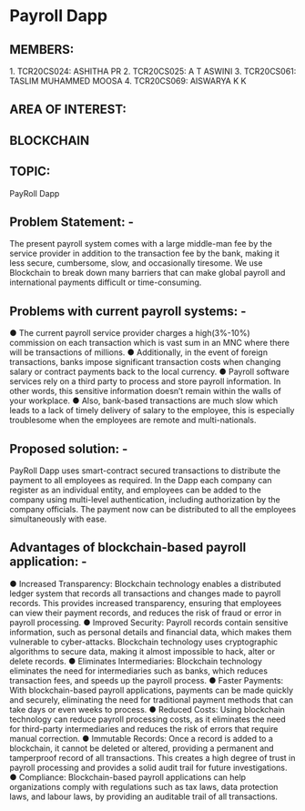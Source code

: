 <h1>Payroll Dapp</h1>
<h2>MEMBERS:</h2>
1. TCR20CS024: ASHITHA PR
2. TCR20CS025: A T ASWINI
3. TCR20CS061: TASLIM MUHAMMED MOOSA
4. TCR20CS069: AISWARYA K K
<h2>AREA OF INTEREST:<h2> BLOCKCHAIN
<h2>TOPIC:</h2> PayRoll Dapp
<h2>Problem Statement: -</h2>
The present payroll system comes with a large middle-man fee by the
service provider in addition to the transaction fee by the bank, making it
less secure, cumbersome, slow, and occasionally tiresome. We use
Blockchain to break down many barriers that can make global payroll and
international payments difficult or time-consuming.
<h2>Problems with current payroll systems: -</h2>
● The current payroll service provider charges a high(3%-10%)
commission on each transaction which is vast sum in an MNC where
there will be transactions of millions.
● Additionally, in the event of foreign transactions, banks impose
significant transaction costs when changing salary or contract
payments back to the local currency.
● Payroll software services rely on a third party to process and store
payroll information. In other words, this sensitive information doesn’t
remain within the walls of your workplace.
● Also, bank-based transactions are much slow which leads to a lack of
timely delivery of salary to the employee, this is especially
troublesome when the employees are remote and multi-nationals.
<h2>Proposed solution: -</h2>
PayRoll Dapp uses smart-contract secured transactions to distribute the
payment to all employees as required. In the Dapp each company can
register as an individual entity, and employees can be added to the
company using multi-level authentication, including authorization by the
company officials. The payment now can be distributed to all the
employees simultaneously with ease.
<h2>Advantages of blockchain-based payroll application: -</h2>
● Increased Transparency: Blockchain technology enables a
distributed ledger system that records all transactions and changes
made to payroll records. This provides increased transparency,
ensuring that employees can view their payment records, and
reduces the risk of fraud or error in payroll processing.
● Improved Security: Payroll records contain sensitive information,
such as personal details and financial data, which makes them
vulnerable to cyber-attacks. Blockchain technology uses
cryptographic algorithms to secure data, making it almost
impossible to hack, alter or delete records.
● Eliminates Intermediaries: Blockchain technology eliminates the
need for intermediaries such as banks, which reduces transaction
fees, and speeds up the payroll process.
● Faster Payments: With blockchain-based payroll applications,
payments can be made quickly and securely, eliminating the need
for traditional payment methods that can take days or even weeks to
process.
● Reduced Costs: Using blockchain technology can reduce payroll
processing costs, as it eliminates the need for third-party
intermediaries and reduces the risk of errors that require manual
correction.
● Immutable Records: Once a record is added to a blockchain, it
cannot be deleted or altered, providing a permanent and tamperproof record of all transactions. This creates a high degree of trust in
payroll processing and provides a solid audit trail for future
investigations.
● Compliance: Blockchain-based payroll applications can help
organizations comply with regulations such as tax laws, data
protection laws, and labour laws, by providing an auditable trail of all
transactions.